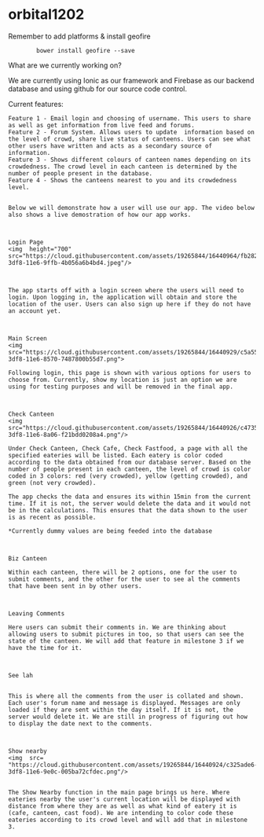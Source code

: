# orbital1202

Remember to add platforms & install geofire 

			bower install geofire --save

What are we currently working on?

  We are currently using Ionic as our framework and Firebase as our backend database and using github for our source code control.

  Current features:

    Feature 1 - Email login and choosing of username. This users to share as well as get information from live feed and forums.
    Feature 2 - Forum System. Allows users to update  information based on the level of crowd, share live status of canteens. Users can see what other users have written and acts as a secondary source of information.
    Feature 3 - Shows different colours of canteen names depending on its crowdedness. The crowd level in each canteen is determined by the number of people present in the database.
    Feature 4 - Shows the canteens nearest to you and its crowdedness level.
 

    Below we will demonstrate how a user will use our app. The video below also shows a live demostration of how our app works.



    Login Page 
    <img  height="700" src="https://cloud.githubusercontent.com/assets/19265844/16440964/fb282a48-3df8-11e6-9ffb-4b056a6b4bd4.jpeg"/>
  
 

    The app starts off with a login screen where the users will need to login. Upon logging in, the application will obtain and store the location of the user. Users can also sign up here if they do not have an account yet.

 

    Main Screen 
    <img src="https://cloud.githubusercontent.com/assets/19265844/16440929/c5a55b8e-3df8-11e6-8570-7487800b55d7.png">

    Following login, this page is shown with various options for users to choose from. Currently, show my location is just an option we are using for testing purposes and will be removed in the final app. 

 

    Check Canteen
    <img src="https://cloud.githubusercontent.com/assets/19265844/16440926/c4735068-3df8-11e6-8a06-f21bdd0208a4.png"/> 

    Under Check Canteen, Check Cafe, Check Fastfood, a page with all the specified eateries will be listed. Each eatery is color coded according to the data obtained from our database server. Based on the number of people present in each canteen, the level of crowd is color coded in 3 colors: red (very crowded), yellow (getting crowded), and green (not very crowded).
  
    The app checks the data and ensures its within 15min from the current time. If it is not, the server would delete the data and it would not be in the calculations. This ensures that the data shown to the user is as recent as possible.

    *Currently dummy values are being feeded into the database

 

    Biz Canteen

    Within each canteen, there will be 2 options, one for the user to submit comments, and the other for the user to see al the comments that have been sent in by other users.

 

    Leaving Comments

    Here users can submit their comments in. We are thinking about allowing users to submit pictures in too, so that users can see the state of the canteen. We will add that feature in milestone 3 if we have the time for it.

 

    See lah
    

    This is where all the comments from the user is collated and shown. Each user's forum name and message is displayed. Messages are only loaded if they are sent within the day itself. If it is not, the server would delete it. We are still in progress of figuring out how to display the date next to the comments.

 

    Show nearby
    <img  src= "https://cloud.githubusercontent.com/assets/19265844/16440924/c325ade6-3df8-11e6-9e0c-005ba72cfdec.png"/>    


    The Show Nearby function in the main page brings us here. Where eateries nearby the user's current location will be displayed with distance from where they are as well as what kind of eatery it is (cafe, canteen, cast food). We are intending to color code these eateries according to its crowd level and will add that in milestone 3.

 


 

 

 

 
